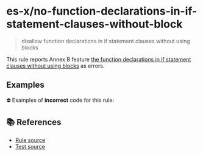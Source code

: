 # es-x/no-function-declarations-in-if-statement-clauses-without-block
> disallow function declarations in if statement clauses without using blocks

This rule reports Annex B feature [the function declarations in if statement clauses without using blocks](https://tc39.es/ecma262/multipage/additional-ecmascript-features-for-web-browsers.html#sec-functiondeclarations-in-ifstatement-statement-clauses) as errors.

## Examples

⛔ Examples of **incorrect** code for this rule:

<eslint-playground type="bad" source-type="script" code="/*eslint es-x/no-function-declarations-in-if-statement-clauses-without-block: error */
if (a)
  function f1() {}
else
  function f2() {}
" />

## 📚 References

- [Rule source](https://github.com/ota-meshi/eslint-plugin-es-x/blob/master/lib/rules/no-function-declarations-in-if-statement-clauses-without-block.js)
- [Test source](https://github.com/ota-meshi/eslint-plugin-es-x/blob/master/tests/lib/rules/no-function-declarations-in-if-statement-clauses-without-block.js)
